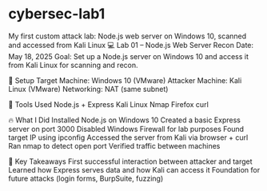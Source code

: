 # cybersec-lab1
My first custom attack lab: Node.js web server on Windows 10, scanned and accessed from Kali Linux
💻 Lab 01 – Node.js Web Server Recon
Date: May 18, 2025
Goal: Set up a Node.js server on Windows 10 and access it from Kali Linux for scanning and recon.

🧱 Setup
Target Machine: Windows 10 (VMware)
Attacker Machine: Kali Linux (VMware)
Networking: NAT (same subnet)

🔧 Tools Used
Node.js + Express
Kali Linux
Nmap
Firefox
curl


🔥 What I Did
Installed Node.js on Windows 10
Created a basic Express server on port 3000
Disabled Windows Firewall for lab purposes
Found target IP using ipconfig
Accessed the server from Kali via browser + curl
Ran nmap to detect open port
Verified traffic between machines

🧠 Key Takeaways
First successful interaction between attacker and target
Learned how Express serves data and how Kali can access it
Foundation for future attacks (login forms, BurpSuite, fuzzing)
